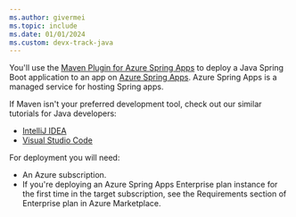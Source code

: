 ```yaml
---
ms.author: givermei
ms.topic: include
ms.date: 01/01/2024
ms.custom: devx-track-java
---
```


You'll use the [Maven Plugin for Azure Spring Apps](https://github.com/microsoft/azure-maven-plugins/wiki/Azure-Spring-Apps) to deploy a Java Spring Boot application to an app on [Azure Spring Apps](/azure/spring-apps/). Azure Spring Apps is a managed service for hosting Spring apps. 

If Maven isn't your preferred development tool, check out our similar tutorials for Java developers:
+ [IntelliJ IDEA](/azure/spring-apps/enterprise/how-to-intellij-deploy-apps)
+ [Visual Studio Code](https://code.visualstudio.com/docs/java/java-spring-apps)

For deployment you will need:

- An Azure subscription. 
- If you're deploying an Azure Spring Apps Enterprise plan instance for the first time in the target subscription, see the Requirements section of Enterprise plan in Azure Marketplace.
